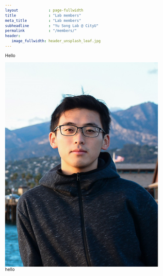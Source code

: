 ```yaml
---
layout              : page-fullwidth
title               : "Lab members"
meta_title          : "Lab members"
subheadline         : "Yu Song Lab @ CityU"
permalink           : "/members/"
header:
   image_fullwidth: header_unsplash_leaf.jpg
---
```


Hello

<div class="row">
  <div class="large-4 columns">
      <img src="/images/drsong.png">
  </div>
  <div class="large-8 columns">
      <center>
        hello
    </center>
  </div>
</div>
